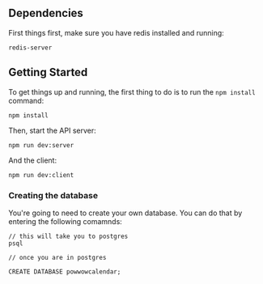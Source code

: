 ## Dependencies

First things first, make sure you have redis installed and running:

```
redis-server
```

## Getting Started

To get things up and running, the first thing to do is to run the `npm install` command:

```
npm install
```

Then, start the API server:
```
npm run dev:server
```
And the client:
```
npm run dev:client
```

### Creating the database

You're going to need to create your own database. You can do that by entering the following comamnds:

```
// this will take you to postgres
psql

// once you are in postgres

CREATE DATABASE powwowcalendar;
```

